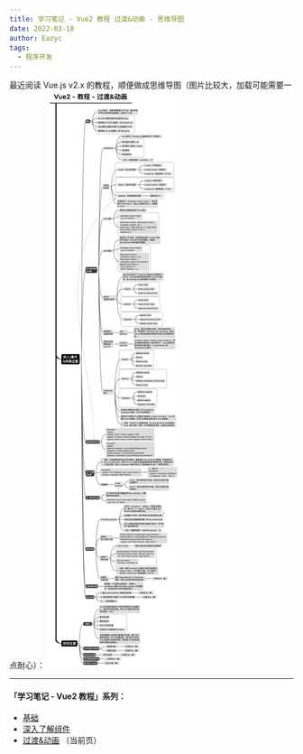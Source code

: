 ```yaml
---
title: 学习笔记 - Vue2 教程 过渡&动画 - 思维导图
date: 2022-03-18
author: Eazyc
tags:
  - 程序开发
---
```

最近阅读 Vue.js v2.x 的教程，顺便做成思维导图（图片比较大，加载可能需要一点耐心）：
![Vue2.教程.过渡&动画](./vue2-guide-transitions-and-animation.png)

---

#### 「学习笔记 - Vue2 教程」系列：

- [基础](../vue2-guide-essentials/) 
- [深入了解组件](../vue2-guide-components-in-depth/)
- [过渡&动画](../vue2-guide-transitions-and-animation/) （当前页）